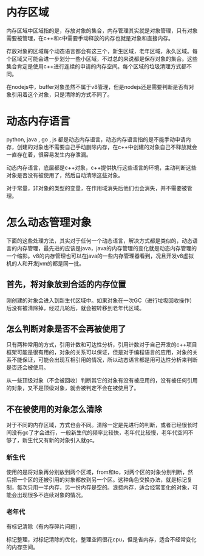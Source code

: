 # 内存区域

内存区域中区域指的是，存放对象的集合，内存管理其实就是对象管理，只有对象需要被管理，在c++和c中需要手动释放的内存也就是对象和直接内存。

存放对象的区域每个动态语言都会有这三个，新生区域，老年区域，永久区域。每个区域又可能会进一步划分一些小区域，不过总的来说都是保存对象的集合。这些集合肯定是使用c++进行连续的申请的内存空间。每个区域的垃圾清理方式都不同。

在nodejs中，buffer对象虽然不属于v8管理，但是nodejs还是需要判断是否有对象引用着这个对象，只是清除的方式不同了。

# 动态内存语言

python, java , go , js 都是动态内存语言，动态内存语言指的是不能手动申请内存，创建的对象也不需要自己手动删除内存，在c++中创建的对象自己不释放就会一直存在着，很容易发生内存泄漏。

动态内存语言，底层都是c++对象，c++提供执行这些语言的环境，主动判断这些对象是否没有被使用了，然后自动清除这些对象。

对于常量，非对象的类型的变量，在作用域消失后他们也会消失，并不需要被管理。

# 怎么动态管理对象

下面的这些处理方法，其实对于任何一个动态语言，解决方式都是类似的，动态语言的内存管理，最先进的应该是java，java的内存管理的变化就是动态内存管理的一个缩影。v8的内存管理也可以在java的一些内存管理器看到，况且开发v8虚拟机的人和开发jvm的都是同一批。

## 首先，将对象放到合适的内存位置

刚创建的对象会进入到新生代区域中。如果对象在一次GC（进行垃圾回收操作）后没有被清除掉，经过几轮后，就会被转移到老年代区域。

## 怎么判断对象是否不会再被使用了

只有两种常用的方式，引用计数和可达性分析，引用计数对于自己开发的c++项目框架可能是很有用的，对象的关系可以保证，但是对于编程语言的应用，对象的关系不能保证，可能会出现互相引用的情况，所以动态语言都是用可达性分析来判断是否还会被使用。

从一些顶级对象（不会被回收）判断其它的对象有没有被应用的，没有被任何引用的对象，又不是顶级对象，就会被判定不会在被使用了。

## 不在被使用的对象怎么清除

对于不同的内存区域，方式也会不同。清除一定是先进行的判断，或者已经很长时间没有gc了才会进行，一般新生代的频率比较快，老年代比较慢，老年代空间不够了，新生代又有新的对象引入就gc。

### 新生代

使用的是将对象再分别放到两个区域，from和to，对两个区的对象分别判断，然后把一个区的还被引用的对象都放到另一个区。这种角色交换办法，就是标记复制，每次只用一半内存，另一份内存是空的。浪费内存，适合经常变化的对象，可能会出现很多不连续对象的情况。

### 老年代

有标记清除（有内存碎片问题），

标记整理，对标记清除的优化，整理空间很花cpu，但是省内存，适合不经常变化的内存空间。

